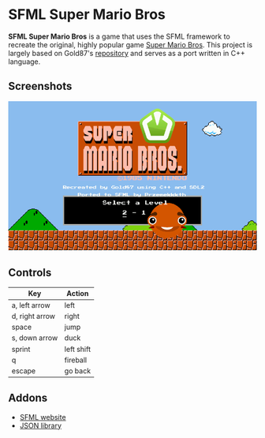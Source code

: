 # SFML Super Mario Bros
**SFML Super Mario Bros** is a game that uses the SFML framework to recreate the original, highly popular game [Super Mario Bros](https://en.wikipedia.org/wiki/Super_Mario_Bros.). This project is largely based on Gold87's [repository](https://github.com/Gold872/Super-Mario-Bros) and serves as a port written in C++ language.

## Screenshots
![Example Image](assets/screenshots/doc.gif)

## Controls
| Key    | Action |
| -------- | ------- |
| a, left arrow  | left    |
| d, right arrow | right     |
| space    | jump    |
| s, down arrow    | duck    |
| sprint    | left shift    |
| q    | fireball    |
| escape    | go back    |

## Addons
* [SFML website](https://www.sfml-dev.org)
* [JSON library](https://github.com/nlohmann/json)
